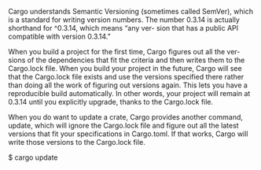Cargo understands Semantic Versioning
(sometimes called SemVer), which is a standard for writing version numbers.
The number 0.3.14 is actually shorthand for ^0.3.14, which means “any ver-
sion that has a public API compatible with version 0.3.14.”

When you build a project for the first time, Cargo figures out all the ver-
sions of the dependencies that fit the criteria and then writes them to the
Cargo.lock file. When you build your project in the future, Cargo will see
that the Cargo.lock file exists and use the versions specified there rather
than doing all the work of figuring out versions again. This lets you have a
reproducible build automatically. In other words, your project will remain
at 0.3.14 until you explicitly upgrade, thanks to the Cargo.lock file.


When you do want to update a crate, Cargo provides another command,
update, which will ignore the Cargo.lock file and figure out all the latest versions that fit your specifications in Cargo.toml. If that works, Cargo will write those versions to the Cargo.lock file.

$ cargo update 
